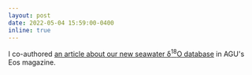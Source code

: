 ```yaml
---
layout: post
date: 2022-05-04 15:59:00-0400
inline: true
---
```


I co-authored <a href="https://eos.org/science-updates/clues-from-the-sea-paint-a-picture-of-earths-water-cycle/">an article about our new seawater δ<sup>18</sup>O database</a> in AGU's Eos magazine.
